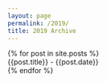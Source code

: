 ```yaml
---
layout: page
permalink: /2019/
title: 2019 Archive
---
```



<div id="archives">
  {% for post in site.posts %}
  <article class="archive-item">
    {{post.title}} - {{post.date}}
  </article>
  {% endfor %}
</div>
